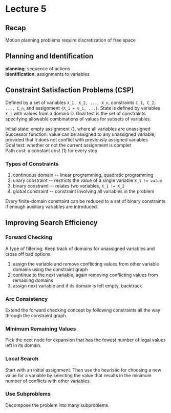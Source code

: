 # Lecture 5

## Recap
Motion planning problems require discretization of free space

## Planning and Identification
**planning**: sequence of actions  
**identification**: assignments to variables

## Constraint Satisfaction Problems (CSP)
Defined by a set of variables ``X_1, X_2, ..., X_n``, constraints ``C_1, C_2, ..., C_n``, and assignment ``{X_i = v_i, ...}``. State is defined by variables
``X_i`` with values from a domain D. Goal test is the set of constraints specifying allowable combinations of values for subsets of variables.  

Initial state: empty assignment {}, where all variables are unassigned  
Successor function: value can be assigned to any unassigned variable, provided that it does not conflict with previously assigned variables  
Goal test: whether or not the current assignment is complet  
Path cost: a constant cost (1) for every step  

### Types of Constraints
1. continuous domain -- linear programming, quadratic programming
2. unary constraint -- restricts the value of a single variable ``X_1 != value``
3. binary constraint -- relates two variables, ``X_1 != X_2``
4. global constraint -- constraint involving all variables in the problem 

Every finite-domain constraint can be reduced to a set of binary constraints if enough auxiliary variables are introduced.  

## Improving Search Efficiency
 ### Forward Checking
 A type of filtering. Keep track of domains for unassigned variables and cross off bad options.
 1. assign the variable and remove conflicting values from other variable domains using the constraint graph
 2. continue to the next variable, again removing conflicting values from remaining domains
 3. assign next variable and if its domain is left empty, backtrack

### Arc Consistency
Extend the forward checking concept by following constraints all the way through the constraint graph.

### Minimum Remaining Values
Pick the next node for expansion that has the fewest number of legal values left in its domain.

### Local Search
Start with an initial assignment. Then use the heuristic for choosing a new value for a variable by selecting the value that results in the minimum number
of conflicts with other variables.

### Use Subproblems
Decompose the problem into many subproblems.
 
